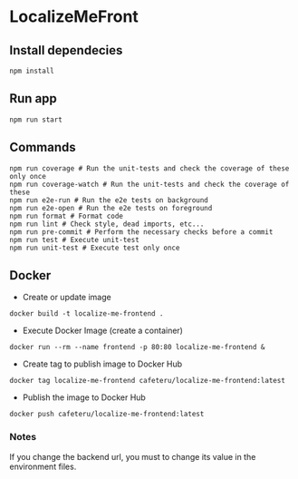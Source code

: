 # LocalizeMeFront

## Install dependecies

```shell
npm install
```

## Run app

```shell
npm run start
```

## Commands

```shell
npm run coverage # Run the unit-tests and check the coverage of these only once
npm run coverage-watch # Run the unit-tests and check the coverage of these
npm run e2e-run # Run the e2e tests on background
npm run e2e-open # Run the e2e tests on foreground
npm run format # Format code
npm run lint # Check style, dead imports, etc...
npm run pre-commit # Perform the necessary checks before a commit
npm run test # Execute unit-test
npm run unit-test # Execute test only once
```

## Docker

- Create or update image

```shell
docker build -t localize-me-frontend .
```

- Execute Docker Image (create a container)

```shell
docker run --rm --name frontend -p 80:80 localize-me-frontend &
```

- Create tag to publish image to Docker Hub

```shell
docker tag localize-me-frontend cafeteru/localize-me-frontend:latest
```

- Publish the image to Docker Hub

```shell
docker push cafeteru/localize-me-frontend:latest
```

### Notes

If you change the backend url, you must to change its value in the environment files.
